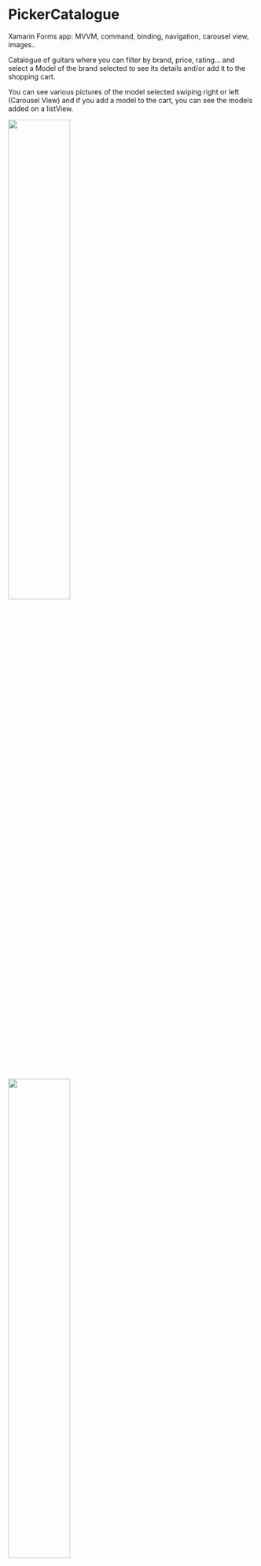 # PickerCatalogue

Xamarin Forms app: MVVM, command, binding, navigation, carousel view, images..

Catalogue of guitars where you can filter by brand, price, rating... and select a Model of the brand selected to see its details and/or add it to the shopping cart.

You can see various pictures of the model selected swiping right or left (Carousel View) and if you add a model to the cart, you can see the models added on a listView.


<img src="https://user-images.githubusercontent.com/26234592/228909832-65179232-59fa-4610-9988-3fb7c9f76158.jpg" width=50% height=50%>



<img src="https://user-images.githubusercontent.com/26234592/228909866-680b2f9d-d764-4482-95af-951672889b78.jpg" width=50% height=50%>



<img src="https://user-images.githubusercontent.com/26234592/228909909-ef36f9cb-7400-4b1f-9ab7-2770e2341c5f.jpg" width=50% height=50%>
